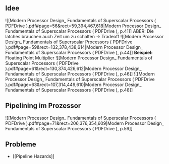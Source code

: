## Idee
![[Modern Processor Design_ Fundamentals of Superscalar Processors ( PDFDrive ).pdf#page=56&rect=59,394,467,618|Modern Processor Design_ Fundamentals of Superscalar Processors ( PDFDrive ), p.41]]
ABER: Die latches brauchen auch Zeit um zu schalten -> Tradeoff
![[Modern Processor Design_ Fundamentals of Superscalar Processors ( PDFDrive ).pdf#page=59&rect=132,378,438,614|Modern Processor Design_ Fundamentals of Superscalar Processors ( PDFDrive ), p.44]]
**Beispiel:**
Floating Point Multiplier
![[Modern Processor Design_ Fundamentals of Superscalar Processors ( PDFDrive ).pdf#page=61&rect=130,374,426,612|Modern Processor Design_ Fundamentals of Superscalar Processors ( PDFDrive ), p.46]]
![[Modern Processor Design_ Fundamentals of Superscalar Processors ( PDFDrive ).pdf#page=63&rect=107,314,449,610|Modern Processor Design_ Fundamentals of Superscalar Processors ( PDFDrive ), p.48]]
## Pipelining im Prozessor
![[Modern Processor Design_ Fundamentals of Superscalar Processors ( PDFDrive ).pdf#page=71&rect=206,376,354,609|Modern Processor Design_ Fundamentals of Superscalar Processors ( PDFDrive ), p.56]]
## Probleme
- [[Pipeline Hazards]]

